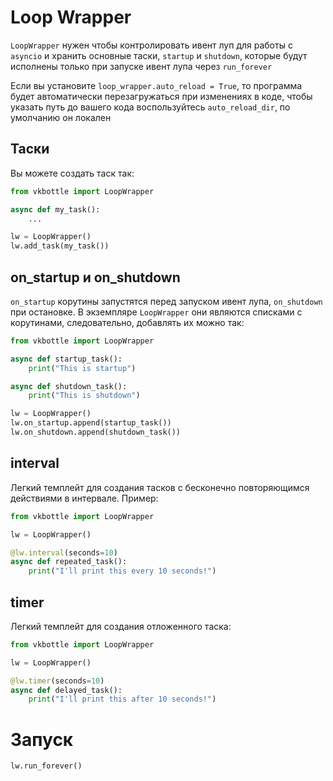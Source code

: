 # Loop Wrapper

`LoopWrapper` нужен чтобы контролировать ивент луп для работы с `asyncio` и хранить основные таски, `startup` и `shutdown`, которые будут исполнены только при запуске ивент лупа через `run_forever`

Если вы установите `loop_wrapper.auto_reload = True`, то программа будет автоматически перезагружаться при изменениях в кодe, чтобы указать путь до вашего кода воспользуйтесь `auto_reload_dir`, по умолчанию он локален

## Таски

Вы можете создать таск так:

```python
from vkbottle import LoopWrapper

async def my_task():
    ...

lw = LoopWrapper()
lw.add_task(my_task())
```

## on_startup и on_shutdown

`on_startup` корутины запустятся перед запуском ивент лупа, `on_shutdown` при остановке. В экземпляре `LoopWrapper` они являются списками с корутинами, следовательно, добавлять их можно так:

```python
from vkbottle import LoopWrapper

async def startup_task():
    print("This is startup")

async def shutdown_task():
    print("This is shutdown")

lw = LoopWrapper()
lw.on_startup.append(startup_task())
lw.on_shutdown.append(shutdown_task())
```

## interval

Легкий темплейт для создания тасков с бесконечно повторяющимся действиями в интервале. Пример:

```python
from vkbottle import LoopWrapper

lw = LoopWrapper()

@lw.interval(seconds=10)
async def repeated_task():
    print("I'll print this every 10 seconds!")
```

## timer

Легкий темплейт для создания отложенного таска:

```python
from vkbottle import LoopWrapper

lw = LoopWrapper()

@lw.timer(seconds=10)
async def delayed_task():
    print("I'll print this after 10 seconds!")
```

# Запуск

```python
lw.run_forever()
```